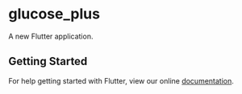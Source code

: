 # glucose_plus

A new Flutter application.

## Getting Started

For help getting started with Flutter, view our online
[documentation](https://flutter.io/).
